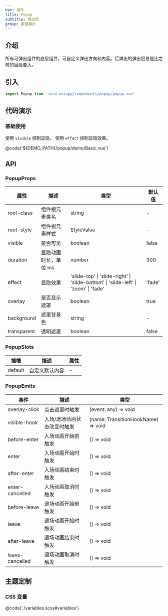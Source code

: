 ```yaml
---
nav: 组件
title: Popup
subtitle: 弹出层
group: 数据展示
---
```


## 介绍

所有可弹出组件的底层组件，可自定义弹出方向和内容。后弹出的弹出层总是比之前的层级要大。

## 引入

```ts
import Popup from 'sard-uniapp/components/popup/popup.vue'
```

## 代码演示

### 基础使用

使用 `visible` 控制显隐。
使用 `effect` 控制显隐效果。

@code('${DEMO_PATH}/popup/demo/Basic.vue')

## API

### PopupProps

| 属性        | 描述                  | 类型                                                                               | 默认值 |
| ----------- | --------------------- | ---------------------------------------------------------------------------------- | ------ |
| root-class  | 组件根元素类名        | string                                                                             | -      |
| root-style  | 组件根元素样式        | StyleValue                                                                         | -      |
| visible     | 是否可见              | boolean                                                                            | false  |
| duration    | 显隐动画时长，单位 ms | number                                                                             | 300    |
| effect      | 显隐效果              | 'slide-top' \| 'slide-right' \| 'slide-bottom' \| 'slide-left' \| 'zoom' \| 'fade' | 'fade' |
| overlay     | 是否显示遮罩          | boolean                                                                            | true   |
| background  | 遮罩背景色            | string                                                                             | -      |
| transparent | 透明遮罩              | boolean                                                                            | false  |

### PopupSlots

| 插槽    | 描述           | 属性 |
| ------- | -------------- | ---- |
| default | 自定义默认内容 | -    |

### PopupEmits

| 事件            | 描述                        | 类型                               |
| --------------- | --------------------------- | ---------------------------------- |
| overlay-click   | 点击遮罩时触发              | (event: any) => void               |
| visible-hook    | 入场/退场动画状态改变时触发 | (name: TransitionHookName) => void |
| before-enter    | 入场动画开始前触发          | () => void                         |
| enter           | 入场动画开始时触发          | () => void                         |
| after-enter     | 入场动画结束时触发          | () => void                         |
| enter-cancelled | 入场动画取消时触发          | () => void                         |
| before-leave    | 退场动画开始前触发          | () => void                         |
| leave           | 退场动画开始时触发          | () => void                         |
| after-leave     | 退场动画结束时触发          | () => void                         |
| leave-cancelled | 退场动画取消时触发          | () => void                         |

## 主题定制

### CSS 变量

@code('./variables.scss#variables')
